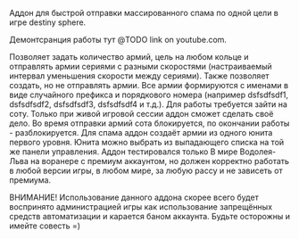 Аддон для быстрой отправки массированного спама по одной цели в игре destiny sphere.

Демонтсранция работы тут @TODO link on youtube.com.

Позволяет задать количество армий, цель на любом кольце и отправлять армии сериями с разными скоростями (настраиваемый интервал уменьшения скорости между сериями).
Также позволяет создать, но не отправлять армии.
Все армии формируются с именами в виде случайного префикса и порядкового номера (например dsfsdfsdf1, dsfsdfsdf2, dsfsdfsdf3, dsfsdfsdf4 и т.д.).
Для работы требуется зайти на соту. Только при живой игровой сессии аддон сможет сделать своё дело.
Во время отправки армий сота блокируется, по окончании работы - разблокируется.
Для спама аддон создаёт армии из одного юнита первого уровня. Юнита можно выбрать из выпадающего списка на той же панели управления.
Аддон тестировался только В мире Водолея-Льва на воранере с премиум аккаунтом, но должен корректно работать в любой версии игры, в любом мире, за любую рассу и не зависеть от премиума.

ВНИМАНИЕ! Использование данного аддона скорее всего будет воспринято администрацией игры как использование запрещённых средств автоматизации и карается баном аккаунта.
Будьте осторожны и имейте совесть =)
